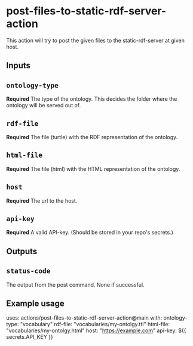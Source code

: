 # post-files-to-static-rdf-server-action

This action will try to post the given files to the static-rdf-server at given host.

## Inputs

## `ontology-type`

**Required** The type of the ontology. This decides the folder where the ontology will be served out of.

## `rdf-file`

**Required** The file (turtle) with the RDF representation of the ontology.

## `html-file`

**Required** The file (html) with the HTML representation of the ontology.

## `host`

**Required** The url to the host.

## `api-key`

**Required** A valid API-key. (Should be stored in your repo's secrets.)

## Outputs

## `status-code`

The output from the post command. None if successful.

## Example usage

uses: actions/post-files-to-static-rdf-server-action@main
with:
  ontology-type: "vocabulary"
  rdf-file: "vocabularies/my-ontolgy.ttl"
  html-file: "vocabularies/my-ontolgy.html"
  host: "https://example.com"
  api-key: ${{ secrets.API_KEY }}
  